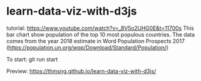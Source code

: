 # learn-data-viz-with-d3js
tutorial: https://www.youtube.com/watch?v=_8V5o2UHG0E&t=11700s
This bar chart show population of the top 10 most populous countries. The data comes from the year 2018 estimate in Word Population Prospects 2017 (https://population.un.org/wpp/Download/Standard/Population/)

To start:
 git run start

Preview:
https://thmsng.github.io/learn-data-viz-with-d3js/
